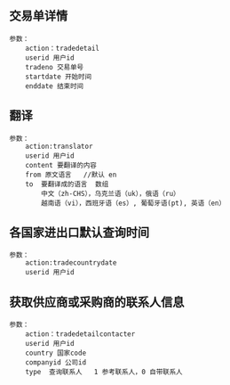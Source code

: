## 交易单详情
	参数：
		action：tradedetail
		userid 用户id
		tradeno 交易单号
		startdate 开始时间
		enddate 结束时间

## 翻译
	参数：
		action:translator
		userid 用户id
		content 要翻译的内容
		from 原文语言   //默认 en
		to  要翻译成的语言  数组
			中文（zh-CHS），乌克兰语（uk），俄语（ru）
		 	越南语（vi），西班牙语（es）, 葡萄牙语(pt), 英语（en）

## 各国家进出口默认查询时间
	参数：
		action:tradecountrydate
		userid 用户id
		
## 获取供应商或采购商的联系人信息
	参数：
		action：tradedetailcontacter
		userid 用户id
		country 国家code
		companyid 公司id
		type  查询联系人   1 参考联系人，0 自带联系人
